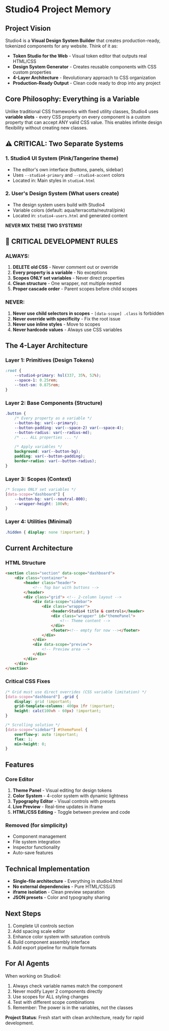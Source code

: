 # Studio4 Project Memory

## Project Vision
Studio4 is a **Visual Design System Builder** that creates production-ready, tokenized components for any website. Think of it as:
- **Token Studio for the Web** - Visual token editor that outputs real HTML/CSS
- **Design System Generator** - Creates reusable components with CSS custom properties
- **4-Layer Architecture** - Revolutionary approach to CSS organization
- **Production-Ready Output** - Clean code ready to drop into any project

## Core Philosophy: Everything is a Variable
Unlike traditional CSS frameworks with fixed utility classes, Studio4 uses **variable slots** - every CSS property on every component is a custom property that can accept ANY valid CSS value. This enables infinite design flexibility without creating new classes.

## ⚠️ CRITICAL: Two Separate Systems

### 1. **Studio4 UI System** (Pink/Tangerine theme)
- The editor's own interface (buttons, panels, sidebar)
- Uses `--studio4-primary` and `--studio4-accent` colors
- Located in: Main styles in `studio4.html`

### 2. **User's Design System** (What users create)
- The design system users build with Studio4
- Variable colors (default: aqua/terracotta/neutral/pink)
- Located in: `studio4-users.html` and generated content

**NEVER MIX THESE TWO SYSTEMS!**

## 🚨 CRITICAL DEVELOPMENT RULES

### ALWAYS:
1. **DELETE old CSS** - Never comment out or override
2. **Every property is a variable** - No exceptions
3. **Scopes ONLY set variables** - Never direct properties
4. **Clean structure** - One wrapper, not multiple nested
5. **Proper cascade order** - Parent scopes before child scopes

### NEVER:
1. **Never use child selectors in scopes** - `[data-scope] .class` is forbidden
2. **Never override with specificity** - Fix the root issue
3. **Never use inline styles** - Move to scopes
4. **Never hardcode values** - Always use CSS variables

## The 4-Layer Architecture

### Layer 1: Primitives (Design Tokens)
```css
:root {
    --studio4-primary: hsl(337, 35%, 52%);
    --space-1: 0.25rem;
    --text-sm: 0.875rem;
}
```

### Layer 2: Base Components (Structure)
```css
.button {
    /* Every property as a variable */
    --button-bg: var(--primary);
    --button-padding: var(--space-2) var(--space-4);
    --button-radius: var(--radius-md);
    /* ... ALL properties ... */
    
    /* Apply variables */
    background: var(--button-bg);
    padding: var(--button-padding);
    border-radius: var(--button-radius);
}
```

### Layer 3: Scopes (Context)
```css
/* Scopes ONLY set variables */
[data-scope="dashboard"] {
    --button-bg: var(--neutral-800);
    --wrapper-height: 100vh;
}
```

### Layer 4: Utilities (Minimal)
```css
.hidden { display: none !important; }
```

## Current Architecture

### HTML Structure
```html
<section class="section" data-scope="dashboard">
    <div class="container">
        <header class="header">
            <!-- Top bar with buttons -->
        </header>
        <div class="grid"> <!-- 2-column layout -->
            <div data-scope="sidebar">
                <div class="wrapper">
                    <header>Studio4 title & controls</header>
                    <div class="wrapper" id="themePanel">
                        <!-- Theme content -->
                    </div>
                    <footer><!-- empty for now --></footer>
                </div>
            </div>
            <div data-scope="preview">
                <!-- Preview area -->
            </div>
        </div>
    </div>
</section>
```

### Critical CSS Fixes
```css
/* Grid must use direct overrides (CSS variable limitation) */
[data-scope="dashboard"] .grid {
    display: grid !important;
    grid-template-columns: 400px 1fr !important;
    height: calc(100vh - 60px) !important;
}

/* Scrolling solution */
[data-scope="sidebar"] #themePanel {
    overflow-y: auto !important;
    flex: 1;
    min-height: 0;
}
```

## Features

### Core Editor
1. **Theme Panel** - Visual editing for design tokens
2. **Color System** - 4-color system with dynamic lightness
3. **Typography Editor** - Visual controls with presets
4. **Live Preview** - Real-time updates in iframe
5. **HTML/CSS Editing** - Toggle between preview and code

### Removed (for simplicity)
- Component management
- File system integration
- Inspector functionality
- Auto-save features

## Technical Implementation
- **Single-file architecture** - Everything in studio4.html
- **No external dependencies** - Pure HTML/CSS/JS
- **iframe isolation** - Clean preview separation
- **JSON presets** - Color and typography sharing

## Next Steps
1. Complete UI controls section
2. Add spacing scale editor
3. Enhance color system with saturation controls
4. Build component assembly interface
5. Add export pipeline for multiple formats

## For AI Agents
When working on Studio4:
1. Always check variable names match the component
2. Never modify Layer 2 components directly
3. Use scopes for ALL styling changes
4. Test with different scope combinations
5. Remember: The power is in the variables, not the classes

**Project Status**: Fresh start with clean architecture, ready for rapid development.